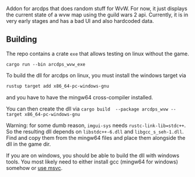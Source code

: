 Addon for arcdps that does random stuff for WvW.
For now, it just displays the current state of a wvw map using the guild wars 2 api.
Currently, it is in very early stages and has a bad UI and also hardcoded data.

## Building

The repo contains a crate `exe` that allows testing on linux without the game.

`cargo run --bin arcdps_wvw_exe`

To build the dll for arcdps on linux, you must install the windows target via

```sh
rustup target add x86_64-pc-windows-gnu
```

and you have to have the mingw64 cross-compiler installed.

You can then create the dll via
`cargo build  --package arcdps_wvw --target x86_64-pc-windows-gnu`

Warning: for some dumb reason, `imgui-sys` needs `rustc-link-lib=stdc++`.
So the resulting dll depends on `libstdc++-6.dll` and `libgcc_s_seh-1.dll`.
Find and copy them from the mingw64 files and place them alongside the dll in the game dir.

If you are on windows, you should be able to build the dll with windows tools.
You most likely need to either install gcc (mingw64 for windows) somehow or [use msvc](https://learn.microsoft.com/en-us/windows/dev-environment/rust/setup).


